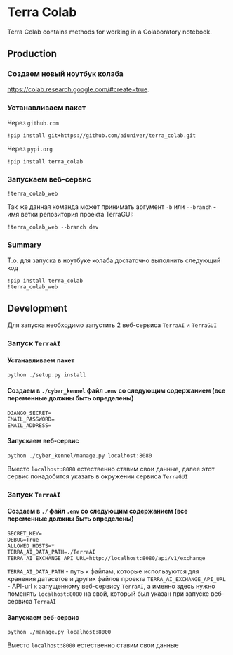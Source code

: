 # Terra Colab

Terra Colab contains methods for working in a Colaboratory notebook.


## Production

### Создаем новый ноутбук колаба
https://colab.research.google.com/#create=true.

### Устанавливаем пакет
Через `github.com`
```
!pip install git+https://github.com/aiuniver/terra_colab.git
```

Через `pypi.org`
```
!pip install terra_colab
```

### Запускаем веб-сервис
```
!terra_colab_web
```  
Так же данная команда может принимать аргумент `-b` или `--branch` - имя ветки репозитория проекта TerraGUI:
```
!terra_colab_web --branch dev
```

### Summary
Т.о. для запуска в ноутбуке колаба достаточно выполнить следующий код
```
!pip install terra_colab
!terra_colab_web
```


## Development

Для запуска необходимо запустить 2 веб-сервиса `TerraAI` и `TerraGUI`

### Запуск `TerraAI`

#### Устанавливаем пакет
```
python ./setup.py install
```

#### Создаем в `./cyber_kennel` файл `.env` со следующим содержанием (все переменные должны быть определены)
```
DJANGO_SECRET=
EMAIL_PASSWORD=
EMAIL_ADDRESS=
```

#### Запускаем веб-сервис
```
python ./cyber_kennel/manage.py localhost:8080
```
Вместо `localhost:8080` естественно ставим свои данные, далее этот сервис понадобится указать в окружении сервиса `TerraGUI`

### Запуск `TerraAI`

#### Создаем в `./` файл `.env` со следующим содержанием (все переменные должны быть определены)
```
SECRET_KEY=
DEBUG=True
ALLOWED_HOSTS=*
TERRA_AI_DATA_PATH=./TerraAI
TERRA_AI_EXCHANGE_API_URL=http://localhost:8080/api/v1/exchange
```
`TERRA_AI_DATA_PATH` - путь к файлам, которые используются для хранения датасетов и других файлов проекта
`TERRA_AI_EXCHANGE_API_URL` - API-url к запущенному веб-сервису `TerraAI`, а именно здесь нужно поменять `localhost:8080` на свой, который был указан при запуске веб-сервиса `TerraAI`

#### Запускаем веб-сервис
```
python ./manage.py localhost:8000
```
Вместо `localhost:8000` естественно ставим свои данные
